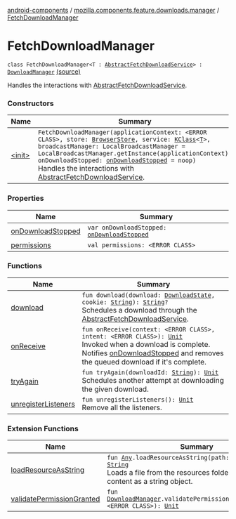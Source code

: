 [android-components](../../index.md) / [mozilla.components.feature.downloads.manager](../index.md) / [FetchDownloadManager](./index.md)

# FetchDownloadManager

`class FetchDownloadManager<T : `[`AbstractFetchDownloadService`](../../mozilla.components.feature.downloads/-abstract-fetch-download-service/index.md)`> : `[`DownloadManager`](../-download-manager/index.md) [(source)](https://github.com/mozilla-mobile/android-components/blob/master/components/feature/downloads/src/main/java/mozilla/components/feature/downloads/manager/FetchDownloadManager.kt#L34)

Handles the interactions with [AbstractFetchDownloadService](../../mozilla.components.feature.downloads/-abstract-fetch-download-service/index.md).

### Constructors

| Name | Summary |
|---|---|
| [&lt;init&gt;](-init-.md) | `FetchDownloadManager(applicationContext: <ERROR CLASS>, store: `[`BrowserStore`](../../mozilla.components.browser.state.store/-browser-store/index.md)`, service: `[`KClass`](https://kotlinlang.org/api/latest/jvm/stdlib/kotlin.reflect/-k-class/index.html)`<`[`T`](index.md#T)`>, broadcastManager: LocalBroadcastManager = LocalBroadcastManager.getInstance(applicationContext), onDownloadStopped: `[`onDownloadStopped`](../on-download-stopped.md)` = noop)`<br>Handles the interactions with [AbstractFetchDownloadService](../../mozilla.components.feature.downloads/-abstract-fetch-download-service/index.md). |

### Properties

| Name | Summary |
|---|---|
| [onDownloadStopped](on-download-stopped.md) | `var onDownloadStopped: `[`onDownloadStopped`](../on-download-stopped.md) |
| [permissions](permissions.md) | `val permissions: <ERROR CLASS>` |

### Functions

| Name | Summary |
|---|---|
| [download](download.md) | `fun download(download: `[`DownloadState`](../../mozilla.components.browser.state.state.content/-download-state/index.md)`, cookie: `[`String`](https://kotlinlang.org/api/latest/jvm/stdlib/kotlin/-string/index.html)`): `[`String`](https://kotlinlang.org/api/latest/jvm/stdlib/kotlin/-string/index.html)`?`<br>Schedules a download through the [AbstractFetchDownloadService](../../mozilla.components.feature.downloads/-abstract-fetch-download-service/index.md). |
| [onReceive](on-receive.md) | `fun onReceive(context: <ERROR CLASS>, intent: <ERROR CLASS>): `[`Unit`](https://kotlinlang.org/api/latest/jvm/stdlib/kotlin/-unit/index.html)<br>Invoked when a download is complete. Notifies [onDownloadStopped](../on-download-stopped.md) and removes the queued download if it's complete. |
| [tryAgain](try-again.md) | `fun tryAgain(downloadId: `[`String`](https://kotlinlang.org/api/latest/jvm/stdlib/kotlin/-string/index.html)`): `[`Unit`](https://kotlinlang.org/api/latest/jvm/stdlib/kotlin/-unit/index.html)<br>Schedules another attempt at downloading the given download. |
| [unregisterListeners](unregister-listeners.md) | `fun unregisterListeners(): `[`Unit`](https://kotlinlang.org/api/latest/jvm/stdlib/kotlin/-unit/index.html)<br>Remove all the listeners. |

### Extension Functions

| Name | Summary |
|---|---|
| [loadResourceAsString](../../mozilla.components.support.test.file/kotlin.-any/load-resource-as-string.md) | `fun `[`Any`](https://kotlinlang.org/api/latest/jvm/stdlib/kotlin/-any/index.html)`.loadResourceAsString(path: `[`String`](https://kotlinlang.org/api/latest/jvm/stdlib/kotlin/-string/index.html)`): `[`String`](https://kotlinlang.org/api/latest/jvm/stdlib/kotlin/-string/index.html)<br>Loads a file from the resources folder and returns its content as a string object. |
| [validatePermissionGranted](../validate-permission-granted.md) | `fun `[`DownloadManager`](../-download-manager/index.md)`.validatePermissionGranted(context: <ERROR CLASS>): `[`Unit`](https://kotlinlang.org/api/latest/jvm/stdlib/kotlin/-unit/index.html) |

